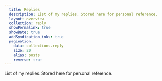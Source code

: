 ```yaml
---
  title: Replies
  description: List of my replies. Stored here for personal reference.
  layout: overview
  collection: reply
  showPermalink: true
  showDate: true
  addSyndicationLinks: true
  pagination:
    data: collections.reply
    size: 20
    alias: posts
    reverse: true
---
```

List of my replies. Stored here for personal reference.